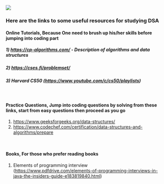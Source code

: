 
![](https://github.com/manvi0308/100DaysOfAlgo/blob/master/resources/img2.jpeg)



### Here are the links to some useful resources for studying DSA<br>

#### Online Tutorials, Because One need to brush up his/her skills before jumping into coding part <br>

##### 1) https://cp-algorithms.com/ - Description of algorithms and data structures<br>
##### 2) https://cses.fi/problemset/<br>
##### 3) Harvard CS50 (https://www.youtube.com/c/cs50/playlists)<br>
<br>


#### Practice Questions, Jump into coding questions by solving from these links, start from easy questions then proceed as you go <br>

1) https://www.geeksforgeeks.org/data-structures/<br>
2) https://www.codechef.com/certification/data-structures-and-algorithms/prepare<br>
<br>


#### Books, For those who prefer reading books

1) Elements of programming interview (https://www.pdfdrive.com/elements-of-programming-interviews-in-java-the-insiders-guide-e183819840.html)





